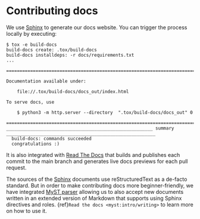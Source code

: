 <!-- markdownlint-disable first-line-heading -->

```{include} ../../.github/CONTRIBUTING.md

```

# Contributing docs

We use [Sphinx][sphinx] to generate our docs website. You can trigger the
process locally by executing:

```shell-session
$ tox -e build-docs
build-docs create: .tox/build-docs
build-docs installdeps: -r docs/requirements.txt
...

========================================================================================================================

Documentation available under:

    file://.tox/build-docs/docs_out/index.html

To serve docs, use

    $ python3 -m http.server --directory  ".tox/build-docs/docs_out" 0

========================================================================================================================
_______________________________________________________ summary ________________________________________________________
  build-docs: commands succeeded
  congratulations :)
```

It is also integrated with [Read The Docs][rtd] that builds and publishes each
commit to the main branch and generates live docs previews for each pull
request.

The sources of the [Sphinx][sphinx] documents use reStructuredText as a de-facto
standard. But in order to make contributing docs more beginner-friendly, we have
integrated [MyST parser][myst] allowing us to also accept new documents written
in an extended version of Markdown that supports using Sphinx directives and
roles. {ref}`Read the docs <myst:intro/writing>` to learn more on how to use it.

[myst]: https://pypi.org/project/myst-parser/
[rtd]: https://readthedocs.org
[sphinx]: https://www.sphinx-doc.org

```{include} ../changelog-fragments.d/README.md

```
